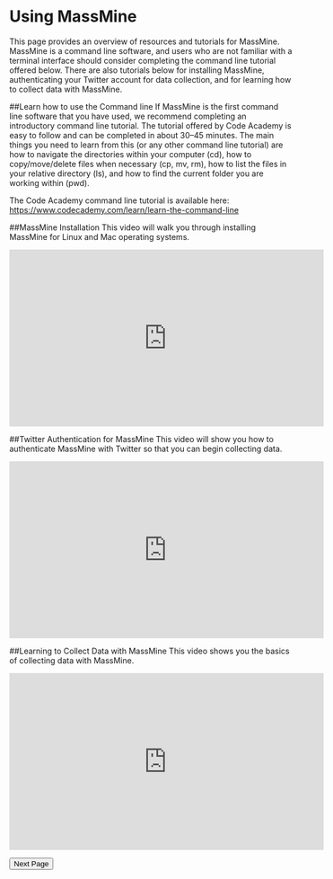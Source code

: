# Using MassMine

This page provides an overview of resources and tutorials for MassMine. MassMine is a command line software, and users who are not familiar with a terminal interface should consider completing the command line tutorial offered below. There are also tutorials below for installing MassMine, authenticating your Twitter account for data collection, and for learning how to collect data with MassMine.

##Learn how to use the Command line
If MassMine is the first command line software that you have used, we recommend completing an introductory command line tutorial. The tutorial offered by Code Academy is easy to follow and can be completed in about 30–45 minutes. The main things you need to learn from this (or any other command line tutorial) are how to navigate the directories within your computer (cd), how to copy/move/delete files when necessary (cp, mv, rm), how to list the files in your relative directory (ls), and how to find the current folder you are working within (pwd).

The Code Academy command line tutorial is available here: <https://www.codecademy.com/learn/learn-the-command-line>

##MassMine Installation
This video will walk you through installing MassMine for Linux and Mac operating systems.
<iframe width="560" height="315" src="https://www.youtube.com/embed/Lh6y1YoY7bc" frameborder="0" allow="autoplay; encrypted-media" allowfullscreen></iframe>

##Twitter Authentication for MassMine
This video will show you how to authenticate MassMine with Twitter so that you can begin collecting data.
<iframe width="560" height="315" src="https://www.youtube.com/embed/wsBKFjP8NQQ" frameborder="0" allow="autoplay; encrypted-media" allowfullscreen></iframe>

##Learning to Collect Data with MassMine
This video shows you the basics of collecting data with MassMine.
<iframe width="560" height="315" src="https://www.youtube.com/embed/Bm6z7K0k3Vg" frameborder="0" allow="autoplay; encrypted-media" allowfullscreen></iframe>

<a href="references.html"><button type="button">Next Page</button></a>
